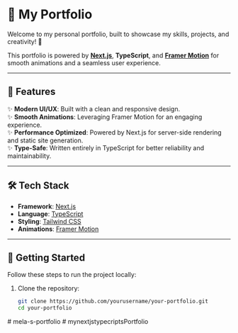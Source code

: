 # 🎨 My Portfolio

Welcome to my personal portfolio, built to showcase my skills, projects, and creativity! 🚀  

This portfolio is powered by **[Next.js](https://nextjs.org)**, **TypeScript**, and **[Framer Motion](https://www.framer.com/motion/)** for smooth animations and a seamless user experience.

---

## 🌟 Features

✨ **Modern UI/UX**: Built with a clean and responsive design.  
✨ **Smooth Animations**: Leveraging Framer Motion for an engaging experience.  
✨ **Performance Optimized**: Powered by Next.js for server-side rendering and static site generation.  
✨ **Type-Safe**: Written entirely in TypeScript for better reliability and maintainability.

---

## 🛠️ Tech Stack

- **Framework**: [Next.js](https://nextjs.org)  
- **Language**: [TypeScript](https://www.typescriptlang.org)  
- **Styling**: [Tailwind CSS](https://tailwindcss.com)  
- **Animations**: [Framer Motion](https://www.framer.com/motion)  

---

## 🚀 Getting Started

Follow these steps to run the project locally:

1. Clone the repository:
   ```bash
   git clone https://github.com/yourusername/your-portfolio.git
   cd your-portfolio
#   m e l a - s - p o r t f o l i o  
 #   m y n e x t j s t y p e c r i p t s P o r t f o l i o  
 